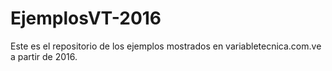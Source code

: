 # EjemplosVT-2016
Este es el repositorio de los ejemplos mostrados en variabletecnica.com.ve a partir de 2016. 

